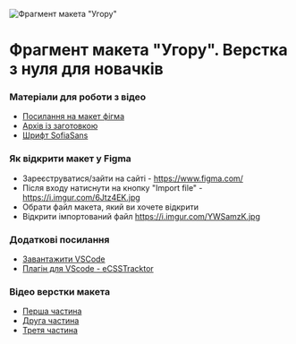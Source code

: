 ![Фрагмент макета "Угору"](https://codymo.in.ua/channel_assets/ugory/head.jpg)
# Фрагмент макета "Угору". Верстка з нуля для новачків

### Матеріали для роботи з відео
- [Посилання на макет фігма](https://codymo.in.ua/channel_assets/ugory/Ugory_fragment.fig)
- [Архів із заготовкою](https://codymo.in.ua/channel_assets/ugory/ugory_template.zip)
- [Шрифт SofiaSans](https://fonts.google.com/specimen/Sofia+Sans)

### Як відкрити макет у Figma
- Зареєструватися/зайти на сайті - https://www.figma.com/
- Після входу натиснути на кнопку "Import file" - https://i.imgur.com/6Jtz4EK.jpg
- Обрати файл макета, який ви хочете відкрити
- Відкрити імпортований файл https://i.imgur.com/YWSamzK.jpg

### Додаткові посилання
- [Завантажити VSCode](https://code.visualstudio.com/download)
- [Плагін для VScode - eCSSTracktor](https://marketplace.visualstudio.com/items?itemName=kubosho.ecsstractor)

### Відео верстки макета
- [Перша частина](https://youtu.be/yYWRMVzjTmU)
- [Друга частина](https://youtu.be/8nx6WdUmeA0)
- [Третя частина](https://youtu.be/xhKGbjPDsqQ)
